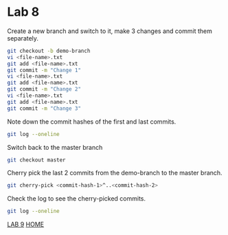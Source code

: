 # Lab 8

Create a new branch and switch to it, make 3 changes and commit them separately.
```bash
git checkout -b demo-branch
vi <file-name>.txt
git add <file-name>.txt
git commit -m "Change 1"
vi <file-name>.txt
git add <file-name>.txt
git commit -m "Change 2"
vi <file-name>.txt
git add <file-name>.txt
git commit -m "Change 3"
```

Note down the commit hashes of the first and last commits.
```bash
git log --oneline
```

Switch back to the master branch
```bash
git checkout master
```

Cherry pick the last 2 commits from the demo-branch to the master branch.
```bash
git cherry-pick <commit-hash-1>^..<commit-hash-2>
```

Check the log to see the cherry-picked commits.
```bash
git log --oneline
```

[LAB 9](./l9.md)
[HOME](./../README.md)
